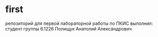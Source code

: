 # first
репозиторий для первой лабораторной работы по ПКИС
выполнил: студент группы 6.1226 Полищук Анатолий Александрович
